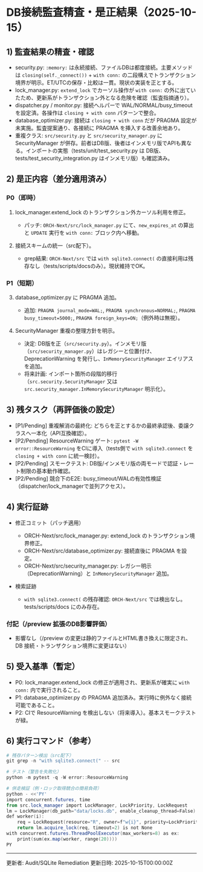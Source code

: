 # DB接続監査精査・是正結果（2025-10-15）

## 1) 監査結果の精査・確認

- security.py: `:memory:` は永続接続、ファイルDBは都度接続。主要メソッドは `closing(self._connect())` + `with conn:` の二段構えでトランザクション境界が明示。ET/UTCの保存・比較は一貫。現状の実装を正とする。
- lock_manager.py: `extend_lock` でカーソル操作が `with conn:` の外に出ていたため、更新系がトランザクション外となる危険を確認（監査指摘通り）。
- dispatcher.py / monitor.py: 接続ヘルパーで WAL/NORMAL/busy_timeout を設定済。各操作は `closing + with conn` パターンで整合。
- database_optimizer.py: 接続は `closing + with conn` だが PRAGMA 設定が未実施。監査提案通り、各接続に PRAGMA を挿入する改善余地あり。
- 重複クラス: `src/security.py` と `src/security_manager.py` に SecurityManager が併存。前者はDB版、後者はインメモリ版でAPIも異なる。インポートの実態（tests/unit/test_security.py は DB版、tests/test_security_integration.py はインメモリ版）も確認済み。

## 2) 是正内容（差分適用済み）

### P0（即時）
1. lock_manager.extend_lock のトランザクション外カーソル利用を修正。
   - パッチ: `ORCH-Next/src/lock_manager.py` にて、`new_expires_at` の算出と `UPDATE` 実行を `with conn:` ブロック内へ移動。

2. 接続スキームの統一（src配下）。
   - grep結果: `ORCH-Next/src` では `with sqlite3.connect(` の直接利用は残存なし（tests/scripts/docsのみ）。現状維持でOK。

### P1（短期）
3. database_optimizer.py に PRAGMA 追加。
   - 追加: `PRAGMA journal_mode=WAL;`, `PRAGMA synchronous=NORMAL;`, `PRAGMA busy_timeout=5000;`, `PRAGMA foreign_keys=ON;`（例外時は無視）。

4. SecurityManager 重複の整理方針を明示。
   - 決定: DB版を正（`src/security.py`）。インメモリ版（`src/security_manager.py`）はレガシーと位置付け、DeprecationWarning を発行し、`InMemorySecurityManager` エイリアスを追加。
   - 将来計画: インポート箇所の段階的移行（`src.security.SecurityManager` 又は `src.security_manager.InMemorySecurityManager` 明示化）。

## 3) 残タスク（再評価後の設定）

- [P1/Pending] 重複解消の最終化: どちらを正とするかの最終承認後、委譲クラスへ一本化（API互換確認）。
- [P2/Pending] ResourceWarning ゲート: `pytest -W error::ResourceWarning` をCIに導入（tests側で `with sqlite3.connect` を `closing + with conn` に統一検討）。
- [P2/Pending] スモークテスト: DB版/インメモリ版の両モードで認証・レート制限の基本動作確認。
- [P2/Pending] 競合下のE2E: busy_timeout/WALの有効性検証（dispatcher/lock_managerで並列アクセス）。

## 4) 実行証跡

- 修正コミット（パッチ適用）
  - ORCH-Next/src/lock_manager.py: extend_lock のトランザクション境界修正。
  - ORCH-Next/src/database_optimizer.py: 接続直後に PRAGMA を設定。
  - ORCH-Next/src/security_manager.py: レガシー明示（DeprecationWarning）と `InMemorySecurityManager` 追加。

- 検索証跡
  - `with sqlite3.connect(` の残存確認: `ORCH-Next/src` では検出なし。tests/scripts/docs にのみ存在。

### 付記（/preview 拡張のDB影響評価）
- 影響なし（/preview の変更は静的ファイルとHTML書き換えに限定され、DB 接続・トランザクション境界に変更はない）

## 5) 受入基準（暫定）

- P0: lock_manager.extend_lock の修正が適用され、更新系が確実に `with conn:` 内で実行されること。
- P1: database_optimizer.py の PRAGMA 追加済み。実行時に例外なく接続可能であること。
- P2: CIで ResourceWarning を検出しない（将来導入）。基本スモークテストが緑。

## 6) 実行コマンド（参考）

```powershell
# 残存パターン検出（src配下）
git grep -n "with sqlite3.connect(" -- src

# テスト（警告を失敗化）
python -m pytest -q -W error::ResourceWarning

# 併走検証（例・ロック取得競合の簡易負荷）
python - <<'PY'
import concurrent.futures, time
from src.lock_manager import LockManager, LockPriority, LockRequest
lm = LockManager(db_path="data/locks.db", enable_cleanup_thread=False)
def worker(i):
    req = LockRequest(resource="R", owner=f"w{i}", priority=LockPriority.MEDIUM, ttl_seconds=5)
    return lm.acquire_lock(req, timeout=2) is not None
with concurrent.futures.ThreadPoolExecutor(max_workers=8) as ex:
    print(sum(ex.map(worker, range(20))))
PY
```

---
更新者: Audit/SQLite Remediation
更新日時: 2025-10-15T00:00:00Z